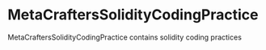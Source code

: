 # MetaCraftersSolidityCodingPractice
MetaCraftersSolidityCodingPractice contains solidity coding practices
